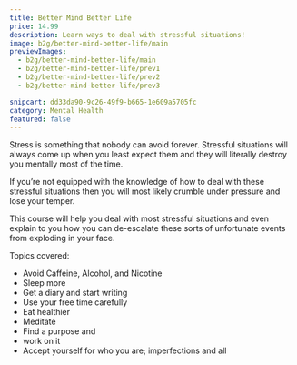 ```yaml
---
title: Better Mind Better Life
price: 14.99
description: Learn ways to deal with stressful situations!
image: b2g/better-mind-better-life/main
previewImages:
  - b2g/better-mind-better-life/main
  - b2g/better-mind-better-life/prev1
  - b2g/better-mind-better-life/prev2
  - b2g/better-mind-better-life/prev3

snipcart: dd33da90-9c26-49f9-b665-1e609a5705fc
category: Mental Health
featured: false
---
```


Stress is something that nobody can avoid forever. Stressful situations will always come up when you least expect them and they will literally destroy you mentally most of the time.

If you’re not equipped with the knowledge of how to deal with these stressful situations then you will most likely crumble under pressure and lose your temper.

This course will help you deal with most stressful situations and even explain to you how you can de-escalate these sorts of unfortunate events from exploding in your face.

Topics covered:

- Avoid Caffeine, Alcohol, and Nicotine
- Sleep more
- Get a diary and start writing
- Use your free time carefully
- Eat healthier
- Meditate
- Find a purpose and
- work on it
- Accept yourself for who you are; imperfections and all
